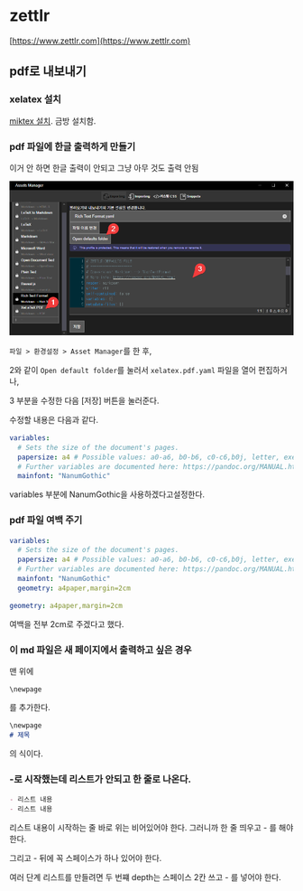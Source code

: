 # zettlr

[https://www.zettlr.com](https://www.zettlr.com)

## pdf로 내보내기

### xelatex 설치
[miktex 설치](https://miktex.org/download). 금방 설치함. 

### pdf 파일에 한글 출력하게 만들기 

이거 안 하면 한글 출력이 안되고 그냥 아무 것도 출력 안됨

![](img/20250928003453.png)

`파일 > 환경설정 > Asset Manager`를 한 후, 

2와 같이 `Open default folder`를 눌러서 `xelatex.pdf.yaml` 파일을 열어 편집하거나, 

3 부분을 수정한 다음 [저장] 버튼을 눌러준다.

수정할 내용은 다음과 같다. 

```yaml
variables:
  # Sets the size of the document's pages.
  papersize: a4 # Possible values: a0-a6, b0-b6, c0-c6,b0j, letter, executive, legal
  # Further variables are documented here: https://pandoc.org/MANUAL.html#variables-for-latex
  mainfont: "NanumGothic"
```

variables 부분에 NanumGothic을 사용하겠다고설정한다.


### pdf 파일 여백 주기

```yaml
variables:
  # Sets the size of the document's pages.
  papersize: a4 # Possible values: a0-a6, b0-b6, c0-c6,b0j, letter, executive, legal
  # Further variables are documented here: https://pandoc.org/MANUAL.html#variables-for-latex
  mainfont: "NanumGothic"
  geometry: a4paper,margin=2cm
```  

```yaml
geometry: a4paper,margin=2cm
```

여백을 전부 2cm로 주겠다고 했다.


### 이 md 파일은 새 페이지에서 출력하고 싶은 경우

맨 위에 

```
\newpage
```

를 추가한다.

```md
\newpage
# 제목
```

의 식이다.


### -로 시작했는데 리스트가 안되고 한 줄로 나온다. 

```md
- 리스트 내용
- 리스트 내용
```

리스트 내용이 시작하는 줄 바로 위는 비어있어야 한다. 그러니까 한 줄 띄우고 - 를 해야 한다. 

그리고 - 뒤에 꼭 스페이스가 하나 있어야 한다. 

여러 단계 리스트를 만들려면 두 번쨰 depth는 스페이스 2칸 쓰고 - 를 넣어야 한다.